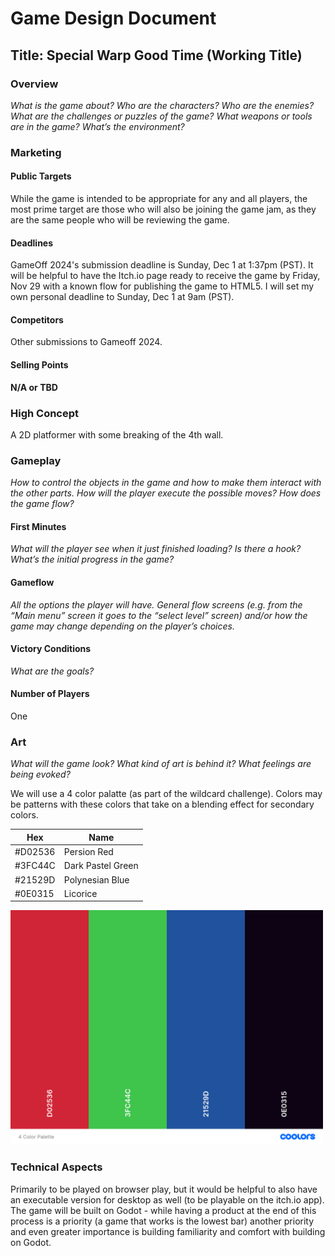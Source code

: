 # Game Design Document

## Title: Special Warp Good Time (Working Title)

### Overview

_What is the game about? Who are the characters? Who are the enemies? What are the challenges or puzzles of the game? What weapons or tools are in the game? What’s the environment?_

### Marketing

#### Public Targets

While the game is intended to be appropriate for any and all players, the most prime target are those who will also be joining the game jam, as they are the same people who will be reviewing the game.

#### Deadlines

GameOff 2024's submission deadline is Sunday, Dec 1 at 1:37pm (PST). It will be helpful to have the Itch.io page ready to receive the game by Friday, Nov 29 with a known flow for publishing the game to HTML5. I will set my own personal deadline to Sunday, Dec 1 at 9am (PST).

#### Competitors

Other submissions to Gameoff 2024.

#### Selling Points

**N/A or TBD**

### High Concept

A 2D platformer with some breaking of the 4th wall.

### Gameplay

_How to control the objects in the game and how to make them interact with the other parts. How will the player execute the possible moves? How does the game flow?_

#### First Minutes

_What will the player see when it just finished  loading? Is there a hook? What’s the initial progress in the game?_

#### Gameflow

_All the options the player will have. General flow screens (e.g. from the “Main menu” screen it goes to the “select level” screen) and/or how the game may change depending on the player’s choices._

#### Victory Conditions

_What are the goals?_

#### Number of Players

One

### Art

_What will the game look? What kind of art is behind it? What feelings are being evoked?_

We will use a 4 color palatte (as part of the wildcard challenge). Colors may be patterns with these colors that take on a blending effect for secondary colors.

| Hex     | Name              |
|---------|-------------------|
| #D02536 | Persion Red       |
| #3FC44C | Dark Pastel Green |
| #21529D | Polynesian Blue   |
| #0E0315 | Licorice          |
<img src="4 Color Palette.png" alt="drawing" width="500"/>

### Technical Aspects

Primarily to be played on browser play, but it would be helpful to also have an executable version for desktop as well (to be playable on the itch.io app). The game will be built on Godot - while having a product at the end of this process is a priority (a game that works is the lowest bar) another priority and even greater importance is building familiarity and comfort with building on Godot.
